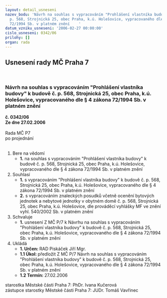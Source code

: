 ```yaml
---
layout: detail_usneseni
nazev_bodu: 'Návrh na souhlas s vypracováním "Prohlášení vlastníka budovy"  k budově  č.
  p. 568, Strojnická 25, obec Praha, k.ú. Holešovice, vypracovaného dle § 4 zákona
  72/1994 Sb. v platném znění    '
datum_vzniku_usneseni: '2006-02-27 00:00:00'
cislo_usneseni: 0342/06
prilohy: []
organ: rada
---
```

<div id="ucUsn_pList" class="usn">
	<span><h2>Usnesení rady MČ Praha 7 </h2>
<br></span><div class="standBody">
<span><h3>Návrh na souhlas s vypracováním "Prohlášení vlastníka budovy"  k budově  č. p. 568, Strojnická 25, obec Praha, k.ú. Holešovice, vypracovaného dle § 4 zákona 72/1994 Sb. v platném znění    </h3></span><div class="center">
		<strong>č. 0342/06</strong><br>
	</div>
<div class="center">
		<strong>Ze dne 27.02.2006</strong><br><br>
	</div>Rada MČ P7<br> po projednání<br><br><ol>
<li>Bere na vědomí<ul><li>
<strong>1.</strong> na souhlas s vypracováním "Prohlášení vlastníka budovy"  k budově  č. p. 568, Strojnická 25, obec Praha, k.ú. Holešovice, vypracovaného dle § 4 zákona 72/1994 Sb. v platném znění    </li></ul>
</li>
<li>Souhlasí<ul>
<li>
<strong>1.</strong> s vypracováním  "Prohlášení vlastníka budovy"  k budově  č. p. 568, Strojnická 25, obec Praha, k.ú. Holešovice, vypracovaného dle § 4 zákona 72/1994 Sb. v platném znění  </li>
<li>
<strong>2.</strong> s vypracováním  znaleckých posudků  včetně ocenění bytových jednotek a nebytové jednotky v obytném  domě  č. p. 568, Strojnická 25, obec Praha, k.ú. Holešovice, dle prováděcí vyhlášky MF ve znění vyhl. 540/2002 Sb. v platném znění</li>
</ul>
</li>
<li>Schvaluje<ul><li>
<strong>1.</strong> usnesení Z MČ P/7 k Návrhu na souhlas s vypracováním "Prohlášení vlastníka budovy"  k budově  č. p. 568, Strojnická 25, obec Praha, k.ú. Holešovice, vypracovaného dle § 4 zákona 72/1994 Sb. v platném znění    </li></ul>
</li>
<li>Ukládá<ul>
<li>
<strong>1. Určen: </strong>RAD Piskáček Jiří Mgr.</li>
<li>
<strong>1.1 Úkol: </strong>předložit Z MČ P/7 Návrh na souhlas s vypracováním "Prohlášení vlastníka budovy"  k budově  č. p. 568, Strojnická 25, obec Praha, k.ú. Holešovice, vypracovaného dle § 4 zákona 72/1994 Sb. v platném znění    </li>
<li>
<strong>1.2 Termín: </strong>27.02.2006</li>
</ul>
</li>
</ol>starostka Městské části Praha 7: PhDr. Ivana Kučerová<br>zástupce starostky Městské části Praha 7: JUDr. Tomáš Vavřinec 
</div>
</div>